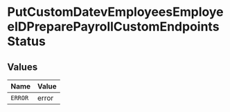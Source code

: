 # PutCustomDatevEmployeesEmployeeIDPreparePayrollCustomEndpointsStatus


## Values

| Name    | Value   |
| ------- | ------- |
| `ERROR` | error   |
